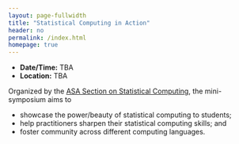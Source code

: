 ```yaml
---
layout: page-fullwidth
title: "Statistical Computing in Action"
header: no
permalink: /index.html
homepage: true
---
```


+ **Date/Time:** TBA
+ **Location:** TBA

Organized by the [ASA Section on Statistical
Computing](https://community.amstat.org/jointscsg-section/home), the
mini-symposium aims to

+ showcase the power/beauty of statistical computing to students;
+ help practitioners sharpen their statistical computing skills; and
+ foster community across different computing languages.


<!-- ---- -->

<!-- <div class="row-fluid"> -->

<!-- <h4><a href="https://en.wikipedia.org/wiki/Normal_distribution" -->
<!-- target="_blank" rel="noopener">Normal distribution</a></h4> -->

<!-- <h4>From Wikipedia</h4> -->

<!-- <img class="imgfloat" src="docs/normal.png"/> -->

<!-- The normal distribution is the only distribution whose  -->
<!-- cumulants beyond the first two (i.e., other than the mean  -->
<!-- and variance) are zero. It is also the continuous distribution  -->
<!-- with the maximum entropy for a specified mean and variance. -->
<!-- Geary has shown, assuming that the mean and variance are finite,  -->
<!-- that the normal distribution is the only distribution where the  -->
<!-- mean and variance calculated from a set of independent draws are  -->
<!-- independent of each other. -->

<!-- </div> -->

<!-- ---- -->

<!-- [ggplot2 cheatsheet](docs/ggplot2-cheatsheet.pdf) -->

<!-- ---- -->
